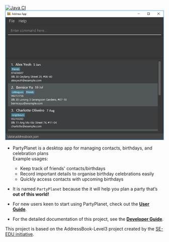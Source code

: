 [![Java CI](https://github.com/AY2021S2-CS2103-W16-3/tp/actions/workflows/gradle.yml/badge.svg)](https://github.com/AY2021S2-CS2103-W16-3/tp/actions/workflows/gradle.yml)
![Ui](docs/images/Ui.png)

* PartyPlanet is a desktop app for managing contacts, birthdays, and celebration plans<br>
  Example usages:
  * Keep track of friends' contacts/birthdays
  * Record important details to organise birthday celebrations easily
  * Quickly access contacts with upcoming birthdays

* It is named `PartyPlanet` because the it will help you plan a party that’s **out of this world!**
* For new users keen to start using PartyPlanet, check out the **[User Guide](docs/UserGuide.md)**.
* For the detailed documentation of this project, see the **[Developer Guide](docs/DeveloperGuide.md)**.

This project is based on the AddressBook-Level3 project created by the [SE-EDU initiative](https://se-education.org).
